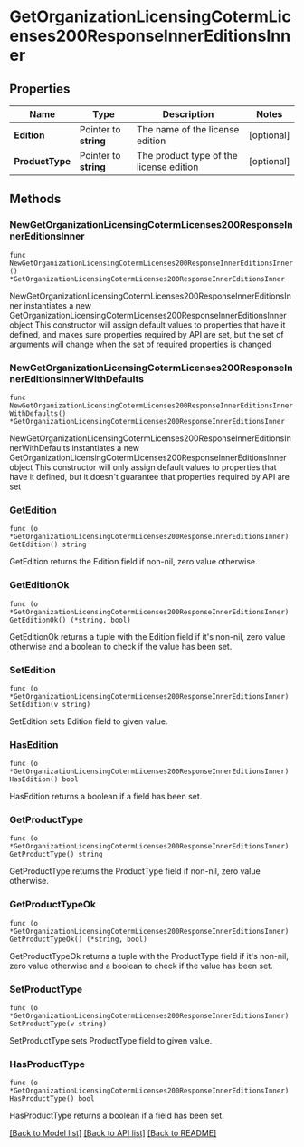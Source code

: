 # GetOrganizationLicensingCotermLicenses200ResponseInnerEditionsInner

## Properties

Name | Type | Description | Notes
------------ | ------------- | ------------- | -------------
**Edition** | Pointer to **string** | The name of the license edition | [optional] 
**ProductType** | Pointer to **string** | The product type of the license edition | [optional] 

## Methods

### NewGetOrganizationLicensingCotermLicenses200ResponseInnerEditionsInner

`func NewGetOrganizationLicensingCotermLicenses200ResponseInnerEditionsInner() *GetOrganizationLicensingCotermLicenses200ResponseInnerEditionsInner`

NewGetOrganizationLicensingCotermLicenses200ResponseInnerEditionsInner instantiates a new GetOrganizationLicensingCotermLicenses200ResponseInnerEditionsInner object
This constructor will assign default values to properties that have it defined,
and makes sure properties required by API are set, but the set of arguments
will change when the set of required properties is changed

### NewGetOrganizationLicensingCotermLicenses200ResponseInnerEditionsInnerWithDefaults

`func NewGetOrganizationLicensingCotermLicenses200ResponseInnerEditionsInnerWithDefaults() *GetOrganizationLicensingCotermLicenses200ResponseInnerEditionsInner`

NewGetOrganizationLicensingCotermLicenses200ResponseInnerEditionsInnerWithDefaults instantiates a new GetOrganizationLicensingCotermLicenses200ResponseInnerEditionsInner object
This constructor will only assign default values to properties that have it defined,
but it doesn't guarantee that properties required by API are set

### GetEdition

`func (o *GetOrganizationLicensingCotermLicenses200ResponseInnerEditionsInner) GetEdition() string`

GetEdition returns the Edition field if non-nil, zero value otherwise.

### GetEditionOk

`func (o *GetOrganizationLicensingCotermLicenses200ResponseInnerEditionsInner) GetEditionOk() (*string, bool)`

GetEditionOk returns a tuple with the Edition field if it's non-nil, zero value otherwise
and a boolean to check if the value has been set.

### SetEdition

`func (o *GetOrganizationLicensingCotermLicenses200ResponseInnerEditionsInner) SetEdition(v string)`

SetEdition sets Edition field to given value.

### HasEdition

`func (o *GetOrganizationLicensingCotermLicenses200ResponseInnerEditionsInner) HasEdition() bool`

HasEdition returns a boolean if a field has been set.

### GetProductType

`func (o *GetOrganizationLicensingCotermLicenses200ResponseInnerEditionsInner) GetProductType() string`

GetProductType returns the ProductType field if non-nil, zero value otherwise.

### GetProductTypeOk

`func (o *GetOrganizationLicensingCotermLicenses200ResponseInnerEditionsInner) GetProductTypeOk() (*string, bool)`

GetProductTypeOk returns a tuple with the ProductType field if it's non-nil, zero value otherwise
and a boolean to check if the value has been set.

### SetProductType

`func (o *GetOrganizationLicensingCotermLicenses200ResponseInnerEditionsInner) SetProductType(v string)`

SetProductType sets ProductType field to given value.

### HasProductType

`func (o *GetOrganizationLicensingCotermLicenses200ResponseInnerEditionsInner) HasProductType() bool`

HasProductType returns a boolean if a field has been set.


[[Back to Model list]](../README.md#documentation-for-models) [[Back to API list]](../README.md#documentation-for-api-endpoints) [[Back to README]](../README.md)


